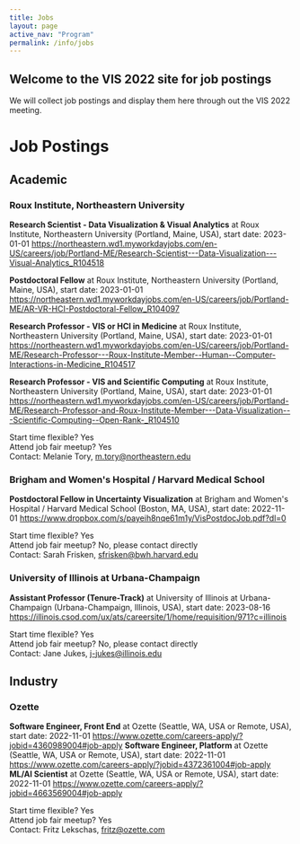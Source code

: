 ```yaml
---
title: Jobs
layout: page
active_nav: "Program"
permalink: /info/jobs
---
```


## Welcome to the VIS 2022 site for job postings

We will collect job postings and display them here through out the VIS 2022 meeting. 

<!--
To submit a posting, please click "Submit Posting" in the site menu. Postings will be updated daily on this page. 

For more information about the Job Fair Meetup (TBD) please visit "Job Fair Meetup" in the site menu.

Questions? Contact the Community Committee (Lane Harrison, Alfie Abdul-Rahman, Qing Chen) at community@ieeevis.org. 
-->

# Job Postings

## Academic

### Roux Institute, Northeastern University

**Research Scientist - Data Visualization & Visual Analytics** at Roux Institute, Northeastern University (Portland, Maine, USA), start date: 2023-01-01
https://northeastern.wd1.myworkdayjobs.com/en-US/careers/job/Portland-ME/Research-Scientist---Data-Visualization---Visual-Analytics_R104518

**Postdoctoral Fellow** at Roux Institute, Northeastern University (Portland, Maine, USA), start date: 2023-01-01
https://northeastern.wd1.myworkdayjobs.com/en-US/careers/job/Portland-ME/AR-VR-HCI-Postdoctoral-Fellow_R104097

**Research Professor - VIS or HCI in Medicine** at Roux Institute, Northeastern University (Portland, Maine, USA), start date: 2023-01-01
https://northeastern.wd1.myworkdayjobs.com/en-US/careers/job/Portland-ME/Research-Professor---Roux-Institute-Member--Human--Computer-Interactions-in-Medicine_R104517

**Research Professor - VIS and Scientific Computing** at Roux Institute, Northeastern University (Portland, Maine, USA), start date: 2023-01-01
https://northeastern.wd1.myworkdayjobs.com/en-US/careers/job/Portland-ME/Research-Professor-and-Roux-Institute-Member---Data-Visualization---Scientific-Computing--Open-Rank-_R104510

Start time flexible? Yes  
Attend job fair meetup? Yes  
Contact: Melanie Tory, m.tory@northeastern.edu  


### Brigham and Women's Hospital / Harvard Medical School

**Postdoctoral Fellow in Uncertainty Visualization** at Brigham and Women's Hospital / Harvard Medical School (Boston, MA, USA), start date: 2022-11-01
https://www.dropbox.com/s/payeih8nqe61m1y/VisPostdocJob.pdf?dl=0 

Start time flexible? Yes  
Attend job fair meetup? No, please contact directly    
Contact: Sarah Frisken, sfrisken@bwh.harvard.edu


### University of Illinois at Urbana-Champaign

**Assistant Professor (Tenure-Track)** at University of Illinois at Urbana-Champaign (Urbana-Champaign, Illinois, USA), start date: 2023-08-16
https://illinois.csod.com/ux/ats/careersite/1/home/requisition/971?c=illinois

Start time flexible? Yes  
Attend job fair meetup? No, please contact directly    
Contact: Jane Jukes, j-jukes@illinois.edu


## Industry
### Ozette

**Software Engineer, Front End** at Ozette (Seattle, WA, USA or Remote, USA), start date: 2022-11-01
https://www.ozette.com/careers-apply/?jobid=4360989004#job-apply
**Software Engineer, Platform** at Ozette (Seattle, WA, USA or Remote, USA), start date: 2022-11-01
https://www.ozette.com/careers-apply/?jobid=4372361004#job-apply
**ML/AI Scientist** at Ozette (Seattle, WA, USA or Remote, USA), start date: 2022-11-01
https://www.ozette.com/careers-apply/?jobid=4663569004#job-apply

Start time flexible? Yes  
Attend job fair meetup? Yes  
Contact: Fritz Lekschas, fritz@ozette.com



